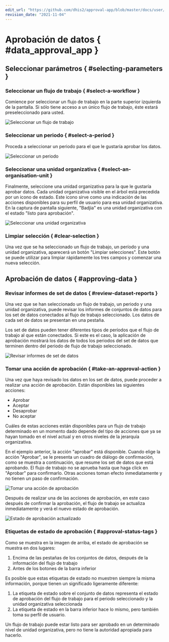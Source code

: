 ```yaml
---
edit_url: "https://github.com/dhis2/approval-app/blob/master/docs/user/approving_by_workflow.md"
revision_date: "2021-11-04"
---
```


# Aprobación de datos { #data_approval_app }

## Seleccionar parámetros { #selecting-parameters }

### Seleccionar un flujo de trabajo { #select-a-workflow }

Comience por seleccionar un flujo de trabajo en la parte superior izquierda de la pantalla. Si sólo tiene acceso a un único flujo de trabajo, éste estará preseleccionado para usted.

![Seleccionar un flujo de trabajo](resources/images/select_workflow.png)

### Seleccionar un periodo { #select-a-period }

Proceda a seleccionar un periodo para el que le gustaría aprobar los datos.

![Seleccionar un periodo](resources/images/select_period.png)

### Seleccionar una unidad organizativa { #select-an-organisation-unit }

Finalmente, seleccione una unidad organizativa para la que le gustaría aprobar datos. Cada unidad organizativa visible en el árbol está precedida por un icono de estado. Este icono sirve como una indicación de las acciones disponibles para su perfil de usuario para esa unidad organizativa. En la captura de pantalla siguiente, "Badjia" es una unidad organizativa con el estado "listo para aprobación".

![Seleccionar una unidad organizativa](resources/images/select_org_unit.png)

### Limpiar selección { #clear-selection }

Una vez que se ha seleccionado un flujo de trabajo, un período y una unidad organizativa, aparecerá un botón "Limpiar selecciones". Este botón se puede utilizar para limpiar rápidamente los tres campos y comenzar una nueva selección.

## Aprobación de datos { #approving-data }

### Revisar informes de set de datos { #review-dataset-reports }

Una vez que se han seleccionado un flujo de trabajo, un periodo y una unidad organizativa, puede revisar los informes de conjuntos de datos para los set de datos conectados al flujo de trabajo seleccionado. Los datos de cada set de datos se presentan en una pestaña.

Los set de datos pueden tener diferentes tipos de períodos que el flujo de trabajo al que están conectados. Si este es el caso, la aplicación de aprobación mostrará los datos de todos los periodos del set de datos que terminen dentro del periodo de flujo de trabajo seleccionado.

![Revisar informes de set de datos](resources/images/review_data.png)

### Tomar una acción de aprobación { #take-an-approval-action }

Una vez que haya revisado los datos en los set de datos, puede proceder a realizar una acción de aprobación. Están disponibles las siguientes acciones:

-   Aprobar
-   Aceptar
-   Desaprobar
-   No aceptar

Cuáles de estas acciones están disponibles para un flujo de trabajo determinado en un momento dado depende del tipo de acciones que ya se hayan tomado en el nivel actual y en otros niveles de la jerarquía organizativa.

En el ejemplo anterior, la acción "aprobar" está disponible. Cuando elige la acción "Aprobar", se le presenta un cuadro de diálogo de confirmación, como se muestra a continuación, que resume los set de datos que está aprobando. El flujo de trabajo no se aprueba hasta que haga click en "Aprobar" para confirmarlo. Otras acciones toman efecto inmediatamente y no tienen un paso de confirmación.

![Tomar una acción de aprobación](resources/images/approval_confirmation.png)

Después de realizar una de las acciones de aprobación, en este caso después de confirmar la aprobación, el flujo de trabajo se actualiza inmediatamente y verá el nuevo estado de aprobación.

![Estado de aprobación actualizado](resources/images/approval_saved.png)

### Etiquetas de estado de aprobación { #approval-status-tags }

Como se muestra en la imagen de arriba, el estado de aprobación se muestra en dos lugares:

1. Encima de las pestañas de los conjuntos de datos, después de la información del flujo de trabajo
1. Antes de los botones de la barra inferior

Es posible que estas etiquetas de estado no muestren siempre la misma información, porque tienen un significado ligeramente diferente:

1. La etiqueta de estado sobre el conjunto de datos representa el estado de aprobación del flujo de trabajo para el periodo seleccionado y la unidad organizativa seleccionada
2. La etiqueta de estado en la barra inferior hace lo mismo, pero también toma su perfil de usuario.

Un flujo de trabajo puede estar listo para ser aprobado en un determinado nivel de unidad organizativa, pero no tiene la autoridad apropiada para hacerlo.
